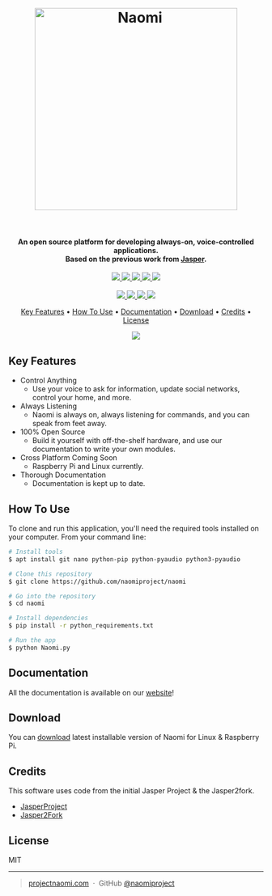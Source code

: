 <h1 align="center">
  <br>
  <a href="https://projectnaomi.com/"><img src="https://projectnaomi.com/wp-content/uploads/2018/08/Asset-1@10x.png" alt="Naomi" width="400"></a>
  <br>
  <br>
</h1>

<h4 align="center">An open source platform for developing always-on, voice-controlled applications. </br>
	Based on the previous work from <a href="http://jasperproject.github.io" target="_blank">Jasper</a>.
</h4>

<p align="center">
	<a href="">
    	<img src="https://img.shields.io/badge/python-v2.7-blue.svg">
    </a>
	<a href="https://travis-ci.org/naomiproject/naomi">
    	<img src="https://travis-ci.org/NaomiProject/Naomi.svg?branch=master">
    </a>
    <a href="https://coveralls.io/github/NaomiProject/Naomi?branch=master">
    	<img src="https://coveralls.io/repos/github/NaomiProject/Naomi/badge.svg?branch=master">
    </a>
    <a href="(https://www.codacy.com/app/naomiproject/naomi?utm_source=github.com&amp;utm_medium=referral&amp;utm_content=naomiproject/naomi&amp;utm_campaign=Badge_Grade">
    	<img src="https://api.codacy.com/project/badge/Grade/ee172c51010b469491bf437538cfa5ec">
    </a>
    <a href="https://requires.io/github/NaomiProject/Naomi/requirements/?branch=master">
    	<img src="https://requires.io/github/NaomiProject/Naomi/requirements.svg?branch=master">
    </a>
    </br>
    </br>
    <a href="https://github.com/naomiproject/naomi/issues">
    	<img src="https://img.shields.io/github/issues/naomiproject/naomi.svg">
    </a>
    <a href="">
    	<img src="https://img.shields.io/badge/contributions-welcome-orange.svg">
    </a>
    <a href="https://discord.gg/knequ9t">
    	<img src="https://img.shields.io/badge/Support%2FChat-Discord-blue.svg">
    </a>
    <a href="https://opensource.org/licenses/MIT">
    	<img src="https://img.shields.io/badge/license-MIT-blue.svg">
    </a>
</p>

<p align="center">
  <a href="#key-features">Key Features</a> •
  <a href="#how-to-use">How To Use</a> •
  <a href="#documentation">Documentation</a> •
  <a href="#download">Download</a> •
  <a href="#credits">Credits</a> •
  <a href="#license">License</a>
</p>

<p align="center">
	<img src="https://projectnaomi.com/wp-content/uploads/2018/08/bd71c75e2fc9dad03ddf44dc3c47c7e2-1.png">
</p>

## Key Features

* Control Anything
  - Use your voice to ask for information, update social networks, control your home, and more.
* Always Listening
  - Naomi is always on, always listening for commands, and you can speak from feet away.
* 100% Open Source
  - Build it yourself with off-the-shelf hardware, and use our documentation to write your own modules.
* Cross Platform Coming Soon
  - Raspberry Pi and Linux currently.
* Thorough Documentation
  - Documentation is kept up to date.

## How To Use

To clone and run this application, you'll need the required tools installed on your computer. From your command line:

```bash
# Install tools
$ apt install git nano python-pip python-pyaudio python3-pyaudio

# Clone this repository
$ git clone https://github.com/naomiproject/naomi

# Go into the repository
$ cd naomi

# Install dependencies
$ pip install -r python_requirements.txt

# Run the app
$ python Naomi.py
```

## Documentation

All the documentation is available on our [website](https://projectnaomi.com/documentation)!

## Download

You can [download](https://github.com/naomiproject/naomi/releases/tag/v2.1) latest installable version of Naomi for Linux & Raspberry Pi.

## Credits

This software uses code from the initial Jasper Project & the Jasper2fork.

- [JasperProject](http://jasperproject.github.io/)
- [Jasper2Fork](https://github.com/andweber/j2f)


## License

MIT

---

> [projectnaomi.com](https://projectnaomi.com) &nbsp;&middot;&nbsp;
> GitHub [@naomiproject](https://github.com/naomiproject)